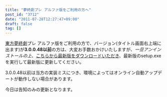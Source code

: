 ```yaml
---
title: "夢終劇プレ アルファ版をご利用の方へ"
post_id: "3712"
date: "2011-07-28T12:27:47+09:00"
draft: false
tag: []
---
```



[東方夢終劇](/!/thC/)プレ アルファ版をご利用の方で、バージョン(タイトル画面右上端に出ます)が**3.0.0.48以前**の方は、大変お手数おかけいたしますが、_一旦アンインストールの上_、[こちらから最新版をダウンロードいただき](/!/thC/nph-thC3.0TrGetNightlyBuild.cgi)、最新版のsetup.exeを実行して最新版に更新してください。

3.0.0.48以前は当方の実装ミスにつき、環境によってはオンライン自動アップデートが動作しない場合があります。

今日は告知のみの更新となります。
